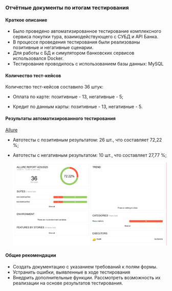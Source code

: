 ### Отчётные документы по итогам тестирования
#### Краткое описание

- Было проведено автоматизированное тестирование комплексного сервиса покупки тура, взаимодействующего с СУБД и API Банка.
- В процессе проведения тестирования были реализованы позитивные и негативные сценарии.
- Для работы с БД и симулятором банковских сервисов использовался Docker.
- Тестирование проводилось с использованием базы данных: MySQL

#### Количество тест-кейсов
Количество тест-кейсов составило 36 штук:

- Оплата по карте: позитивные - 13, негативные - 5;

- Кредит по данным карты: позитивные - 13, негативные - 5.

#### Результаты автоматизированного тестирования

[Allure](https://cloud.mail.ru/home/Allure.png?weblink=ykGA%2FwXkbS9fSB "Allure")



- Автотесты с позитивным результатом: 26 шт., что составляет 72,22 %;
- Автотесты с негативным результатом: 10 шт., что составляет 27,77 %;

  ![Отчет автотестирования](documents/images/allure.png)

#### Общие рекомендации

- Создать документацию с указанием требований к полям формы.
- Устранить ошибки, выявленные в ходе тестирования
- Внедрить дополнительные функции. Рассмотреть возможность их реализации на основе результатов тестирования.
